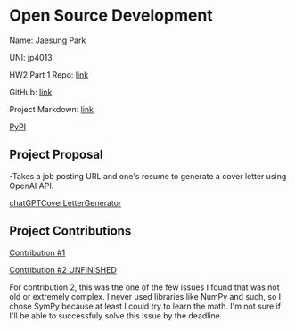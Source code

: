 # Open Source Development

Name: Jaesung Park

UNI: jp4013

HW2 Part 1 Repo: [link](https://github.com/jaesungpark42/GPTCovLet)

GitHub: [link](https://github.com/jaesungpark42)

Project Markdown: [link](https://github.com/jaesungpark42/jaesungpark42/blob/main/README.md)

[PyPI](https://pypi.org/user/jaesungpark42/)


## Project Proposal

-Takes a job posting URL and one's resume to generate a cover letter using OpenAI API.

[chatGPTCoverLetterGenerator](../students/projects/python/chatGPTCoverLetterGenerator.md)

## Project Contributions

[Contribution #1](https://github.com/firstcontributions/first-contributions/pull/65988)

[Contribution #2 UNFINISHED](https://github.com/sympy/sympy/issues/25093)

For contribution 2, this was the one of the few issues I found that was not old or extremely complex. I never used libraries like NumPy and such, so I chose SymPy because at least I could try to learn the math. I'm not sure if I'll be able to successfuly solve this issue by the deadline.
